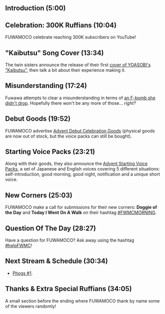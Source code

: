 ## Introduction (5:00)

## Celebration: 300K Ruffians (10:04)

FUWAMOCO celebrate reaching 300K subscribers on YouTube!

## "Kaibutsu" Song Cover (13:34)

The twin sisters announce the release of their first [cover of YOASOBI's "Kaibutsu"](https://youtu.be/Yr1EI_jYBB8), then talk a bit about their experience making it.

## Misunderstanding (17:24)

Fuwawa attempts to clear a misunderstanding in terms of [an F-bomb she didn't drop](https://youtu.be/7gTl1TW3j0A). Hopefully there won't be any more of those... *right?*

## Debut Goods (19:52)

FUWAMOCO advertise [Advent Debut Celebration Goods](https://shop.hololivepro.com/products/hololiveen_advent_debut) (physical goods are now out of stock, but the voice packs can still be bought).

## Starting Voice Packs (23:21)

Along with their goods, they also announce the [Advent Starting Voice Packs](https://shop.hololivepro.com/en/pages/search-results-page?q=starting%20voice%20advent), a set of Japanese and English voices covering 5 different situations: self-introduction, good morning, good night, notification and a unique short voice.

## New Corners (25:03)

FUWAMOCO make a call for submissions for their new corners: **Doggie of the Day** and **Today I Went On A Walk** on their hashtag [#FWMCMORNING](https://twitter.com/hashtag/FWMCMORNING).

## Question Of The Day (28:27)

Have a question for FUWAMOCO? Ask away using the hashtag [#helpFWMC](https://twitter.com/hashtag/helpFWMC)!

## Next Stream & Schedule (30:34)

* [Phogs #1](https://youtu.be/7oFqfnRE4p8).

## Thanks & Extra Special Ruffians (34:05)

A small section before the ending where FUWAMOCO thank by name some of the viewers randomly!
